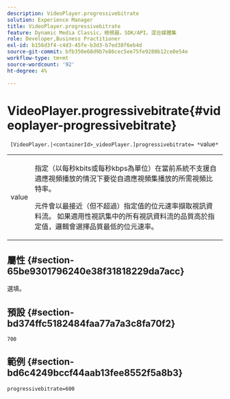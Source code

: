 ```yaml
---
description: VideoPlayer.progressivebitrate
solution: Experience Manager
title: VideoPlayer.progressivebitrate
feature: Dynamic Media Classic，檢視器，SDK/API，混合媒體集
role: Developer,Business Practitioner
exl-id: b156d3f4-c4d3-45fe-b3d3-b7ed38f6eb4d
source-git-commit: bfb350e68d9b7e86cec5ee75fe9280b12ce0e54e
workflow-type: tm+mt
source-wordcount: '92'
ht-degree: 4%

---
```


# VideoPlayer.progressivebitrate{#videoplayer-progressivebitrate}

` [VideoPlayer.|<containerId>_videoPlayer.]progressivebitrate= *`value`*`

<table id="table_678AFC7BC06F41188F820502D2014C1F"> 
 <tbody> 
  <tr> 
   <td colname="col1"> <p> <span class="codeph"><span class="varname"> value</span></span> </p> </td> 
   <td colname="col2"> <p> 指定（以每秒kbits或每秒kbps為單位）在當前系統不支援自適應視頻播放的情況下要從自適應視頻集播放的所需視頻比特率。 </p> <p>元件會以最接近（但不超過）指定值的位元速率擷取視訊資料流。 如果適用性視訊集中的所有視訊資料流的品質高於指定值，邏輯會選擇品質最低的位元速率。 </p> </td> 
  </tr> 
 </tbody> 
</table>

## 屬性 {#section-65be9301796240e38f31818229da7acc}

選填。

## 預設 {#section-bd374ffc5182484faa77a7a3c8fa70f2}

`700`

## 範例 {#section-bd6c4249bccf44aab13fee8552f5a8b3}

`progressivebitrate=600`
